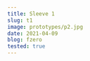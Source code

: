 ```yaml
---
title: Sleeve 1
slug: t1
image: prototypes/p2.jpg
date: 2021-04-09
blog: fzero
tested: true
---
```


